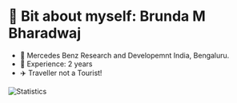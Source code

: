 # 👋 Bit about myself: Brunda M Bharadwaj




- 💼 Mercedes Benz Research and Developemnt India, Bengaluru.
- 🔴 Experience: 2 years
- :airplane: Traveller not a Tourist! 


 

 ![Statistics](https://github-readme-stats.vercel.app/api?username=brundabharadwaj&show_icons=true&theme=dark&width=20) 

 
<!-- [![@brundabharadwah's Holopin board](https://holopin.io/api/user/board?user=brundabharadwah&size=1px)](https://holopin.io/@brundabharadwah) -->



<!--
**brundabharadwaj/brundabharadwaj** is a ✨ _special_ ✨ repository because its `README.md` (this file) appears on your GitHub profile.

Here are some ideas to get you started:

- 🔭 I’m currently working on ...
- 🌱 I’m currently learning ...
- 👯 I’m looking to collaborate on ...
- 🤔 I’m looking for help with ...
- 💬 Ask me about ...
- 📫 How to reach me: ...
- 😄 Pronouns: ...
- ⚡ Fun fact: ...
-->
